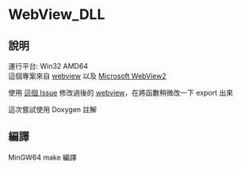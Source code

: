 # WebView_DLL

## 說明

運行平台: Win32 AMD64  
這個專案來自 [webview](https://github.com/webview/webview) 以及 [Microsoft WebView2](https://developer.microsoft.com/zh-tw/microsoft-edge/webview2/)

使用 [這個 Issue](https://github.com/webview/webview/issues/859) 修改過後的 [webview](https://github.com/webview/webview)，在將函數稍微改一下 export 出來

這次嘗試使用 Doxygen 註解

## 編譯

MinGW64 make 編譯
